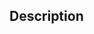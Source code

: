 <!--
Please, include:
- A description of the changes proposed in the pull request.
- A reference to a related issue in your repository:
  - Add keyword "close", "fix" or "resolve" to inform the issue related.
    Example: Resolve #123
-->

## Description

